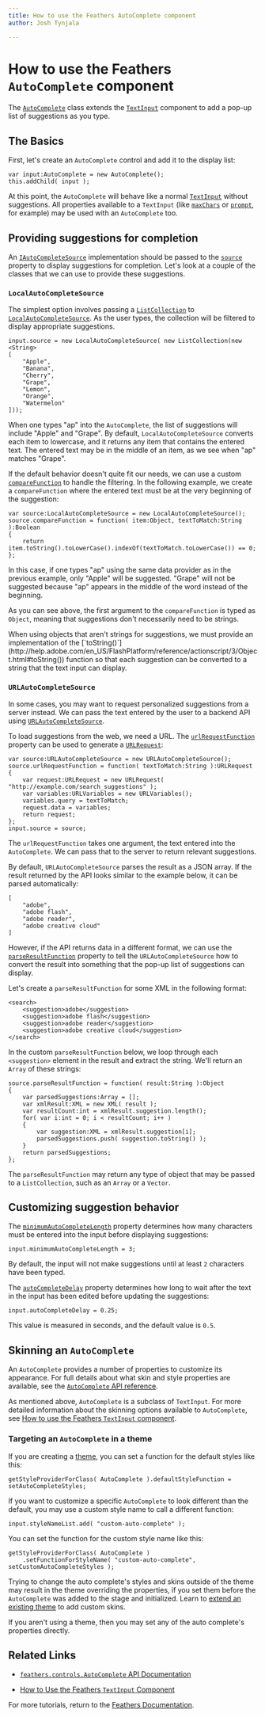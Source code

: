 ```yaml
---
title: How to use the Feathers AutoComplete component  
author: Josh Tynjala

---
```

# How to use the Feathers `AutoComplete` component

The [`AutoComplete`](../api-reference/feathers/controls/AutoComplete.html) class extends the [`TextInput`](text-input.html) component to add a pop-up list of suggestions as you type.

## The Basics

First, let's create an `AutoComplete` control and add it to the display list:

``` code
var input:AutoComplete = new AutoComplete();
this.addChild( input );
```

At this point, the `AutoComplete` will behave like a normal [`TextInput`](text-input.html) without suggestions. All properties available to a `TextInput` (like [`maxChars`](../api-reference/feathers/controls/TextInput.html#maxChars) or [`prompt`](../api-reference/feathers/controls/TextInput.html#prompt), for example) may be used with an `AutoComplete` too.

## Providing suggestions for completion

An [`IAutoCompleteSource`](../api-reference/feathers/data/IAutoCompleteSource.html) implementation should be passed to the [`source`](../api-reference/feathers/controls/AutoComplete.html#source) property to display suggestions for completion. Let's look at a couple of the classes that we can use to provide these suggestions.

### `LocalAutoCompleteSource`

The simplest option involves passing a [`ListCollection`](../api-reference/feathers/data/ListCollection.html) to [`LocalAutoCompleteSource`](../api-reference/feathers/data/LocalAutoCompleteSource.html). As the user types, the collection will be filtered to display appropriate suggestions. 

``` code
input.source = new LocalAutoCompleteSource( new ListCollection(new <String>
[
	"Apple",
	"Banana",
	"Cherry",
	"Grape",
	"Lemon",
	"Orange",
	"Watermelon"
]));
```

When one types "ap" into the `AutoComplete`, the list of suggestions will include "Apple" and "Grape". By default, `LocalAutoCompleteSource` converts each item to lowercase, and it returns any item that contains the entered text. The entered text may be in the middle of an item, as we see when "ap" matches "Grape".

If the default behavior doesn't quite fit our needs, we can use a custom [`compareFunction`](../api-reference/feathers/data/LocalAutoCompleteSource.html#compareFunction) to handle the filtering. In the following example, we create a `compareFunction` where the entered text must be at the very beginning of the suggestion:

``` code
var source:LocalAutoCompleteSource = new LocalAutoCompleteSource();
source.compareFunction = function( item:Object, textToMatch:String ):Boolean
{
	return item.toString().toLowerCase().indexOf(textToMatch.toLowerCase()) == 0;
};
```

In this case, if one types "ap" using the same data provider as in the previous example, only "Apple" will be suggested. "Grape" will not be suggested because "ap" appears in the middle of the word instead of the beginning.

As you can see above, the first argument to the `compareFunction` is typed as `Object`, meaning that suggestions don't necessarily need to be strings.

<aside class="info">When using objects that aren't strings for suggestions, we must provide an implementation of the [`toString()`](http://help.adobe.com/en_US/FlashPlatform/reference/actionscript/3/Object.html#toString()) function so that each suggestion can be converted to a string that the text input can display.</aside>

### `URLAutoCompleteSource`

In some cases, you may want to request personalized suggestions from a server instead. We can pass the text entered by the user to a backend API using [`URLAutoCompleteSource`](../api-reference/feathers/data/URLAutoCompleteSource.html).

To load suggestions from the web, we need a URL. The [`urlRequestFunction`](../api-reference/feathers/data/URLAutoCompleteSource.html#urlRequestFunction) property can be used to generate a [`URLRequest`](http://help.adobe.com/en_US/FlashPlatform/reference/actionscript/3/flash/net/URLRequest.html):

``` code
var source:URLAutoCompleteSource = new URLAutoCompleteSource();
source.urlRequestFunction = function( textToMatch:String ):URLRequest
{
	var request:URLRequest = new URLRequest( "http://example.com/search_suggestions" );
	var variables:URLVariables = new URLVariables();
	variables.query = textToMatch;
	request.data = variables;
	return request;
};
input.source = source;
```

The `urlRequestFunction` takes one argument, the text entered into the `AutoComplete`. We can pass that to the server to return relevant suggestions.

By default, `URLAutoCompleteSource` parses the result as a JSON array. If the result returned by the API looks similar to the example below, it can be parsed automatically:

``` code
[
	"adobe",
	"adobe flash",
	"adobe reader",
	"adobe creative cloud"
]
```

However, if the API returns data in a different format, we can use the [`parseResultFunction`](../api-reference/feathers/data/URLAutoCompleteSource.html#parseResultFunction) property to tell the `URLAutoCompleteSource` how to convert the result into something that the pop-up list of suggestions can display.

Let's create a `parseResultFunction` for some XML in the following format:

``` code
<search>
	<suggestion>adobe</suggestion>
	<suggestion>adobe flash</suggestion>
	<suggestion>adobe reader</suggestion>
	<suggestion>adobe creative cloud</suggestion>
</search>
```

In the custom `parseResultFunction` below, we loop through each `<suggestion>` element in the result and extract the string. We'll return an `Array` of these strings:

``` code
source.parseResultFunction = function( result:String ):Object
{
	var parsedSuggestions:Array = [];
	var xmlResult:XML = new XML( result );
	var resultCount:int = xmlResult.suggestion.length();
	for( var i:int = 0; i < resultCount; i++ )
	{
		var suggestion:XML = xmlResult.suggestion[i];
		parsedSuggestions.push( suggestion.toString() );
	}
	return parsedSuggestions;
};
```

The `parseResultFunction` may return any type of object that may be passed to a `ListCollection`, such as an `Array` or a `Vector`.

## Customizing suggestion behavior

The [`minimumAutoCompleteLength`](../api-reference/feathers/controls/AutoComplete.html#minimumAutoCompleteLength) property determines how many characters must be entered into the input before displaying suggestions:

``` code
input.minimumAutoCompleteLength = 3;
```

By default, the input will not make suggestions until at least `2` characters have been typed.

The [`autoCompleteDelay`](../api-reference/feathers/controls/AutoComplete.html#autoCompleteDelay) property determines how long to wait after the text in the input has been edited before updating the suggestions:

``` code
input.autoCompleteDelay = 0.25;
```

This value is measured in seconds, and the default value is `0.5`.

## Skinning an `AutoComplete`

An `AutoComplete` provides a number of properties to customize its appearance. For full details about what skin and style properties are available, see the [`AutoComplete` API reference](../api-reference/feathers/controls/AutoComplete.html).

As mentioned above, `AutoComplete` is a subclass of `TextInput`. For more detailed information about the skinning options available to `AutoComplete`, see [How to use the Feathers `TextInput` component](text-input.html).

### Targeting an `AutoComplete` in a theme

If you are creating a [theme](themes.html), you can set a function for the default styles like this:

``` code
getStyleProviderForClass( AutoComplete ).defaultStyleFunction = setAutoCompleteStyles;
```

If you want to customize a specific `AutoComplete` to look different than the default, you may use a custom style name to call a different function:

``` code
input.styleNameList.add( "custom-auto-complete" );
```

You can set the function for the custom style name like this:

``` code
getStyleProviderForClass( AutoComplete )
    .setFunctionForStyleName( "custom-auto-complete", setCustomAutoCompleteStyles );
```

Trying to change the auto complete's styles and skins outside of the theme may result in the theme overriding the properties, if you set them before the `AutoComplete` was added to the stage and initialized. Learn to [extend an existing theme](extending-themes.html) to add custom skins.

If you aren't using a theme, then you may set any of the auto complete's properties directly.

## Related Links

-   [`feathers.controls.AutoComplete` API Documentation](../api-reference/feathers/controls/AutoComplete.html)

-   [How to Use the Feathers `TextInput` Component](text-input.html)

For more tutorials, return to the [Feathers Documentation](index.html).


